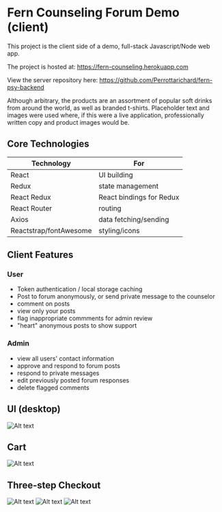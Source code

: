 # Fern Counseling Forum Demo (client)

This project is the client side of a demo, full-stack Javascript/Node web app.

The project is hosted at:
https://fern-counseling.herokuapp.com

View the server repository here: https://github.com/Perrottarichard/fern-psy-backend

Although arbitrary, the products are an assortment of popular soft drinks from around the world, as well as branded t-shirts.  Placeholder text and images were used where, if this were a live application, professionally written copy and product images would be.

## Core Technologies
| Technology  | For |
| ------------| -------|
| React | UI building|
| Redux | state management |
| React Redux | React bindings for Redux |
| React Router | routing |
| Axios | data fetching/sending | 
| Reactstrap/fontAwesome | styling/icons |

## Client Features
### User
* Token authentication / local storage caching
* Post to forum anonymously, or send private message to the counselor
* comment on posts
* view only your posts
* flag inappropriate commments for admin review
* "heart" anonymous posts to show support

### Admin
* view all users' contact information
* approve and respond to forum posts
* respond to private messages
* edit previously posted forum responses
* delete flagged comments


## UI (desktop)
![Alt text](https://raw.github.com/perrottarichard/pop-shop-client/master/screenshotDesktop/home.png)

## Cart
![Alt text](https://raw.github.com/perrottarichard/pop-shop-client/master/screenshotDesktop/cart.png)

## Three-step Checkout
![Alt text](https://raw.github.com/perrottarichard/pop-shop-client/master/screenshotDesktop/checkout1.png)
![Alt text](https://raw.github.com/perrottarichard/pop-shop-client/master/screenshotDesktop/checkout2.png)
![Alt text](https://raw.github.com/perrottarichard/pop-shop-client/master/screenshotDesktop/checkout3.png)

